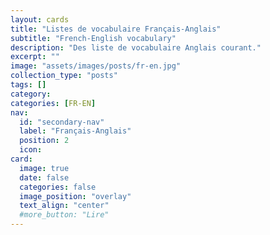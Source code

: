 ```yaml
---
layout: cards
title: "Listes de vocabulaire Français-Anglais"
subtitle: "French-English vocabulary"
description: "Des liste de vocabulaire Anglais courant."
excerpt: ""
image: "assets/images/posts/fr-en.jpg"
collection_type: "posts"
tags: []
category:
categories: [FR-EN]
nav:
  id: "secondary-nav"
  label: "Français-Anglais"
  position: 2
  icon:
card:
  image: true
  date: false
  categories: false
  image_position: "overlay"
  text_align: "center"
  #more_button: "Lire"
---
```

